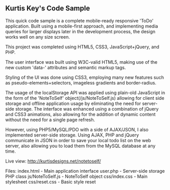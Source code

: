 ## Kurtis Key's Code Sample

This quick code sample is a complete mobile-ready responsive 'ToDo' application. Built using a mobile-first approach, and implementing media queries for larger displays later in the development process, the design works well on any size screen.

This project was completed using HTML5, CSS3, JavaScript+jQuery, and PHP. 

The user interface was built using W3C-valid HTML5, making use of the new custom 'data-' attributes and semantic markup tags.

Styling of the UI was done using CSS3, employing many new features such as pseudo-elements+selectors, imageless gradients and border-radius.

The usage of the localStorage API was applied using plain-old JavaScript in the form of the 'NoteToSelf' object(/js/NoteToSelf.js) allowing for client side storage and offline application usage by eliminating the need for server-side storage. The interface was enhanced using a combination of jQuery and CSS3 animations, also allowing for the addition of dynamic content without the need for a single page refresh.

However, using PHP5/MySQL/PDO with a side of AJAX/JSON, I also implemented server-side storage. Using AJAX, PHP and jQuery communicate in JSON in order to save your local todo list on the web server, also allowing you to load them from the MySQL database at any time.

Live view: http://kurtisdesigns.net/notetoself/

Files:
index.html - Main application interface
user.php - Server-side storage PHP class
js/NoteToSelf.js - NoteToSelf object
css/index.css - Main stylesheet
css/reset.css - Basic style reset